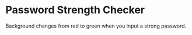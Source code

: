 # Password Strength Checker

Background changes from red to green when you input a strong password.
